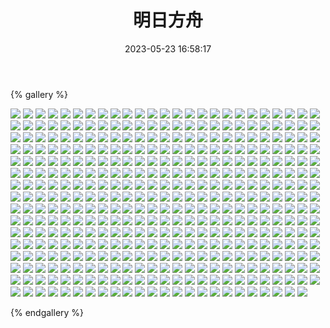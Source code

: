 ﻿---
title: 明日方舟
date: 2023-05-23 16:58:17
comments: false
---

{% gallery %}

![](https://fastly.jsdelivr.net/gh/1405720461/Arknights-img@main/Arknights1/1.webp)
![](https://fastly.jsdelivr.net/gh/1405720461/Arknights-img@main/Arknights1/2.webp)
![](https://fastly.jsdelivr.net/gh/1405720461/Arknights-img@main/Arknights1/3.webp)
![](https://fastly.jsdelivr.net/gh/1405720461/Arknights-img@main/Arknights1/4.webp)
![](https://fastly.jsdelivr.net/gh/1405720461/Arknights-img@main/Arknights1/5.webp)
![](https://fastly.jsdelivr.net/gh/1405720461/Arknights-img@main/Arknights1/6.webp)
![](https://fastly.jsdelivr.net/gh/1405720461/Arknights-img@main/Arknights1/7.webp)
![](https://fastly.jsdelivr.net/gh/1405720461/Arknights-img@main/Arknights1/8.webp)
![](https://fastly.jsdelivr.net/gh/1405720461/Arknights-img@main/Arknights1/9.webp)
![](https://fastly.jsdelivr.net/gh/1405720461/Arknights-img@main/Arknights1/10.webp)
![](https://fastly.jsdelivr.net/gh/1405720461/Arknights-img@main/Arknights1/11.webp)
![](https://fastly.jsdelivr.net/gh/1405720461/Arknights-img@main/Arknights1/12.webp)
![](https://fastly.jsdelivr.net/gh/1405720461/Arknights-img@main/Arknights1/13.webp)
![](https://fastly.jsdelivr.net/gh/1405720461/Arknights-img@main/Arknights1/14.webp)
![](https://fastly.jsdelivr.net/gh/1405720461/Arknights-img@main/Arknights1/15.webp)
![](https://fastly.jsdelivr.net/gh/1405720461/Arknights-img@main/Arknights1/16.webp)
![](https://fastly.jsdelivr.net/gh/1405720461/Arknights-img@main/Arknights1/17.webp)
![](https://fastly.jsdelivr.net/gh/1405720461/Arknights-img@main/Arknights1/18.webp)
![](https://fastly.jsdelivr.net/gh/1405720461/Arknights-img@main/Arknights1/19.webp)
![](https://fastly.jsdelivr.net/gh/1405720461/Arknights-img@main/Arknights1/20.webp)
![](https://fastly.jsdelivr.net/gh/1405720461/Arknights-img@main/Arknights1/21.webp)
![](https://fastly.jsdelivr.net/gh/1405720461/Arknights-img@main/Arknights1/22.webp)
![](https://fastly.jsdelivr.net/gh/1405720461/Arknights-img@main/Arknights1/23.webp)
![](https://fastly.jsdelivr.net/gh/1405720461/Arknights-img@main/Arknights1/24.webp)
![](https://fastly.jsdelivr.net/gh/1405720461/Arknights-img@main/Arknights1/25.webp)
![](https://fastly.jsdelivr.net/gh/1405720461/Arknights-img@main/Arknights1/26.webp)
![](https://fastly.jsdelivr.net/gh/1405720461/Arknights-img@main/Arknights1/27.webp)
![](https://fastly.jsdelivr.net/gh/1405720461/Arknights-img@main/Arknights1/28.webp)
![](https://fastly.jsdelivr.net/gh/1405720461/Arknights-img@main/Arknights1/29.webp)
![](https://fastly.jsdelivr.net/gh/1405720461/Arknights-img@main/Arknights1/30.webp)
![](https://fastly.jsdelivr.net/gh/1405720461/Arknights-img@main/Arknights1/31.webp)
![](https://fastly.jsdelivr.net/gh/1405720461/Arknights-img@main/Arknights1/32.webp)
![](https://fastly.jsdelivr.net/gh/1405720461/Arknights-img@main/Arknights1/33.webp)
![](https://fastly.jsdelivr.net/gh/1405720461/Arknights-img@main/Arknights1/34.webp)
![](https://fastly.jsdelivr.net/gh/1405720461/Arknights-img@main/Arknights1/35.webp)
![](https://fastly.jsdelivr.net/gh/1405720461/Arknights-img@main/Arknights1/36.webp)
![](https://fastly.jsdelivr.net/gh/1405720461/Arknights-img@main/Arknights1/37.webp)
![](https://fastly.jsdelivr.net/gh/1405720461/Arknights-img@main/Arknights1/38.webp)
![](https://fastly.jsdelivr.net/gh/1405720461/Arknights-img@main/Arknights1/39.webp)
![](https://fastly.jsdelivr.net/gh/1405720461/Arknights-img@main/Arknights1/40.webp)
![](https://fastly.jsdelivr.net/gh/1405720461/Arknights-img@main/Arknights1/41.webp)
![](https://fastly.jsdelivr.net/gh/1405720461/Arknights-img@main/Arknights1/42.webp)
![](https://fastly.jsdelivr.net/gh/1405720461/Arknights-img@main/Arknights1/43.webp)
![](https://fastly.jsdelivr.net/gh/1405720461/Arknights-img@main/Arknights1/44.webp)
![](https://fastly.jsdelivr.net/gh/1405720461/Arknights-img@main/Arknights1/45.webp)
![](https://fastly.jsdelivr.net/gh/1405720461/Arknights-img@main/Arknights1/46.webp)
![](https://fastly.jsdelivr.net/gh/1405720461/Arknights-img@main/Arknights1/47.webp)
![](https://fastly.jsdelivr.net/gh/1405720461/Arknights-img@main/Arknights1/48.webp)
![](https://fastly.jsdelivr.net/gh/1405720461/Arknights-img@main/Arknights1/49.webp)
![](https://fastly.jsdelivr.net/gh/1405720461/Arknights-img@main/Arknights1/50.webp)
![](https://fastly.jsdelivr.net/gh/1405720461/Arknights-img@main/Arknights1/51.webp)
![](https://fastly.jsdelivr.net/gh/1405720461/Arknights-img@main/Arknights1/52.webp)
![](https://fastly.jsdelivr.net/gh/1405720461/Arknights-img@main/Arknights1/53.webp)
![](https://fastly.jsdelivr.net/gh/1405720461/Arknights-img@main/Arknights1/54.webp)
![](https://fastly.jsdelivr.net/gh/1405720461/Arknights-img@main/Arknights1/55.webp)
![](https://fastly.jsdelivr.net/gh/1405720461/Arknights-img@main/Arknights1/56.webp)
![](https://fastly.jsdelivr.net/gh/1405720461/Arknights-img@main/Arknights1/57.webp)
![](https://fastly.jsdelivr.net/gh/1405720461/Arknights-img@main/Arknights1/58.webp)
![](https://fastly.jsdelivr.net/gh/1405720461/Arknights-img@main/Arknights1/59.webp)
![](https://fastly.jsdelivr.net/gh/1405720461/Arknights-img@main/Arknights1/60.webp)
![](https://fastly.jsdelivr.net/gh/1405720461/Arknights-img@main/Arknights1/61.webp)
![](https://fastly.jsdelivr.net/gh/1405720461/Arknights-img@main/Arknights1/62.webp)
![](https://fastly.jsdelivr.net/gh/1405720461/Arknights-img@main/Arknights1/63.webp)
![](https://fastly.jsdelivr.net/gh/1405720461/Arknights-img@main/Arknights1/64.webp)
![](https://fastly.jsdelivr.net/gh/1405720461/Arknights-img@main/Arknights1/65.webp)
![](https://fastly.jsdelivr.net/gh/1405720461/Arknights-img@main/Arknights1/66.webp)
![](https://fastly.jsdelivr.net/gh/1405720461/Arknights-img@main/Arknights1/67.webp)
![](https://fastly.jsdelivr.net/gh/1405720461/Arknights-img@main/Arknights1/68.webp)
![](https://fastly.jsdelivr.net/gh/1405720461/Arknights-img@main/Arknights1/69.webp)
![](https://fastly.jsdelivr.net/gh/1405720461/Arknights-img@main/Arknights1/70.webp)
![](https://fastly.jsdelivr.net/gh/1405720461/Arknights-img@main/Arknights1/71.webp)
![](https://fastly.jsdelivr.net/gh/1405720461/Arknights-img@main/Arknights1/72.webp)
![](https://fastly.jsdelivr.net/gh/1405720461/Arknights-img@main/Arknights1/73.webp)
![](https://fastly.jsdelivr.net/gh/1405720461/Arknights-img@main/Arknights1/74.webp)
![](https://fastly.jsdelivr.net/gh/1405720461/Arknights-img@main/Arknights1/75.webp)
![](https://fastly.jsdelivr.net/gh/1405720461/Arknights-img@main/Arknights1/76.webp)
![](https://fastly.jsdelivr.net/gh/1405720461/Arknights-img@main/Arknights1/77.webp)
![](https://fastly.jsdelivr.net/gh/1405720461/Arknights-img@main/Arknights1/78.webp)
![](https://fastly.jsdelivr.net/gh/1405720461/Arknights-img@main/Arknights1/79.webp)
![](https://fastly.jsdelivr.net/gh/1405720461/Arknights-img@main/Arknights1/80.webp)
![](https://fastly.jsdelivr.net/gh/1405720461/Arknights-img@main/Arknights1/81.webp)
![](https://fastly.jsdelivr.net/gh/1405720461/Arknights-img@main/Arknights1/82.webp)
![](https://fastly.jsdelivr.net/gh/1405720461/Arknights-img@main/Arknights1/83.webp)
![](https://fastly.jsdelivr.net/gh/1405720461/Arknights-img@main/Arknights1/84.webp)
![](https://fastly.jsdelivr.net/gh/1405720461/Arknights-img@main/Arknights1/85.webp)
![](https://fastly.jsdelivr.net/gh/1405720461/Arknights-img@main/Arknights1/86.webp)
![](https://fastly.jsdelivr.net/gh/1405720461/Arknights-img@main/Arknights1/87.webp)
![](https://fastly.jsdelivr.net/gh/1405720461/Arknights-img@main/Arknights1/88.webp)
![](https://fastly.jsdelivr.net/gh/1405720461/Arknights-img@main/Arknights1/89.webp)
![](https://fastly.jsdelivr.net/gh/1405720461/Arknights-img@main/Arknights1/90.webp)
![](https://fastly.jsdelivr.net/gh/1405720461/Arknights-img@main/Arknights1/91.webp)
![](https://fastly.jsdelivr.net/gh/1405720461/Arknights-img@main/Arknights1/92.webp)
![](https://fastly.jsdelivr.net/gh/1405720461/Arknights-img@main/Arknights1/93.webp)
![](https://fastly.jsdelivr.net/gh/1405720461/Arknights-img@main/Arknights1/94.webp)
![](https://fastly.jsdelivr.net/gh/1405720461/Arknights-img@main/Arknights1/95.webp)
![](https://fastly.jsdelivr.net/gh/1405720461/Arknights-img@main/Arknights1/96.webp)
![](https://fastly.jsdelivr.net/gh/1405720461/Arknights-img@main/Arknights1/97.webp)
![](https://fastly.jsdelivr.net/gh/1405720461/Arknights-img@main/Arknights1/98.webp)
![](https://fastly.jsdelivr.net/gh/1405720461/Arknights-img@main/Arknights1/99.webp)
![](https://fastly.jsdelivr.net/gh/1405720461/Arknights-img@main/Arknights1/100.webp)
![](https://fastly.jsdelivr.net/gh/1405720461/Arknights-img@main/Arknights1/101.webp)
![](https://fastly.jsdelivr.net/gh/1405720461/Arknights-img@main/Arknights1/102.webp)
![](https://fastly.jsdelivr.net/gh/1405720461/Arknights-img@main/Arknights1/103.webp)
![](https://fastly.jsdelivr.net/gh/1405720461/Arknights-img@main/Arknights1/104.webp)
![](https://fastly.jsdelivr.net/gh/1405720461/Arknights-img@main/Arknights1/105.webp)
![](https://fastly.jsdelivr.net/gh/1405720461/Arknights-img@main/Arknights1/106.webp)
![](https://fastly.jsdelivr.net/gh/1405720461/Arknights-img@main/Arknights1/107.webp)
![](https://fastly.jsdelivr.net/gh/1405720461/Arknights-img@main/Arknights1/108.webp)
![](https://fastly.jsdelivr.net/gh/1405720461/Arknights-img@main/Arknights1/109.webp)
![](https://fastly.jsdelivr.net/gh/1405720461/Arknights-img@main/Arknights1/110.webp)
![](https://fastly.jsdelivr.net/gh/1405720461/Arknights-img@main/Arknights1/111.webp)
![](https://fastly.jsdelivr.net/gh/1405720461/Arknights-img@main/Arknights1/112.webp)
![](https://fastly.jsdelivr.net/gh/1405720461/Arknights-img@main/Arknights1/113.webp)
![](https://fastly.jsdelivr.net/gh/1405720461/Arknights-img@main/Arknights1/114.webp)
![](https://fastly.jsdelivr.net/gh/1405720461/Arknights-img@main/Arknights1/115.webp)
![](https://fastly.jsdelivr.net/gh/1405720461/Arknights-img@main/Arknights1/116.webp)
![](https://fastly.jsdelivr.net/gh/1405720461/Arknights-img@main/Arknights1/117.webp)
![](https://fastly.jsdelivr.net/gh/1405720461/Arknights-img@main/Arknights1/118.webp)
![](https://fastly.jsdelivr.net/gh/1405720461/Arknights-img@main/Arknights1/119.webp)
![](https://fastly.jsdelivr.net/gh/1405720461/Arknights-img@main/Arknights1/120.webp)
![](https://fastly.jsdelivr.net/gh/1405720461/Arknights-img@main/Arknights1/121.webp)
![](https://fastly.jsdelivr.net/gh/1405720461/Arknights-img@main/Arknights1/122.webp)
![](https://fastly.jsdelivr.net/gh/1405720461/Arknights-img@main/Arknights1/123.webp)
![](https://fastly.jsdelivr.net/gh/1405720461/Arknights-img@main/Arknights1/124.webp)
![](https://fastly.jsdelivr.net/gh/1405720461/Arknights-img@main/Arknights1/125.webp)
![](https://fastly.jsdelivr.net/gh/1405720461/Arknights-img@main/Arknights1/126.webp)
![](https://fastly.jsdelivr.net/gh/1405720461/Arknights-img@main/Arknights1/127.webp)
![](https://fastly.jsdelivr.net/gh/1405720461/Arknights-img@main/Arknights1/128.webp)
![](https://fastly.jsdelivr.net/gh/1405720461/Arknights-img@main/Arknights1/129.webp)
![](https://fastly.jsdelivr.net/gh/1405720461/Arknights-img@main/Arknights1/130.webp)
![](https://fastly.jsdelivr.net/gh/1405720461/Arknights-img@main/Arknights1/131.webp)
![](https://fastly.jsdelivr.net/gh/1405720461/Arknights-img@main/Arknights1/132.webp)
![](https://fastly.jsdelivr.net/gh/1405720461/Arknights-img@main/Arknights1/133.webp)
![](https://fastly.jsdelivr.net/gh/1405720461/Arknights-img@main/Arknights1/134.webp)
![](https://fastly.jsdelivr.net/gh/1405720461/Arknights-img@main/Arknights1/135.webp)
![](https://fastly.jsdelivr.net/gh/1405720461/Arknights-img@main/Arknights1/136.webp)
![](https://fastly.jsdelivr.net/gh/1405720461/Arknights-img@main/Arknights1/137.webp)
![](https://fastly.jsdelivr.net/gh/1405720461/Arknights-img@main/Arknights1/138.webp)
![](https://fastly.jsdelivr.net/gh/1405720461/Arknights-img@main/Arknights1/139.webp)
![](https://fastly.jsdelivr.net/gh/1405720461/Arknights-img@main/Arknights1/140.webp)
![](https://fastly.jsdelivr.net/gh/1405720461/Arknights-img@main/Arknights1/141.webp)
![](https://fastly.jsdelivr.net/gh/1405720461/Arknights-img@main/Arknights1/142.webp)
![](https://fastly.jsdelivr.net/gh/1405720461/Arknights-img@main/Arknights1/143.webp)
![](https://fastly.jsdelivr.net/gh/1405720461/Arknights-img@main/Arknights1/144.webp)
![](https://fastly.jsdelivr.net/gh/1405720461/Arknights-img@main/Arknights1/145.webp)
![](https://fastly.jsdelivr.net/gh/1405720461/Arknights-img@main/Arknights1/146.webp)
![](https://fastly.jsdelivr.net/gh/1405720461/Arknights-img@main/Arknights1/147.webp)
![](https://fastly.jsdelivr.net/gh/1405720461/Arknights-img@main/Arknights1/148.webp)
![](https://fastly.jsdelivr.net/gh/1405720461/Arknights-img@main/Arknights1/149.webp)
![](https://fastly.jsdelivr.net/gh/1405720461/Arknights-img@main/Arknights1/150.webp)
![](https://fastly.jsdelivr.net/gh/1405720461/Arknights-img@main/Arknights1/151.webp)
![](https://fastly.jsdelivr.net/gh/1405720461/Arknights-img@main/Arknights1/152.webp)
![](https://fastly.jsdelivr.net/gh/1405720461/Arknights-img@main/Arknights1/153.webp)
![](https://fastly.jsdelivr.net/gh/1405720461/Arknights-img@main/Arknights1/154.webp)
![](https://fastly.jsdelivr.net/gh/1405720461/Arknights-img@main/Arknights1/155.webp)
![](https://fastly.jsdelivr.net/gh/1405720461/Arknights-img@main/Arknights1/156.webp)
![](https://fastly.jsdelivr.net/gh/1405720461/Arknights-img@main/Arknights1/157.webp)
![](https://fastly.jsdelivr.net/gh/1405720461/Arknights-img@main/Arknights1/158.webp)
![](https://fastly.jsdelivr.net/gh/1405720461/Arknights-img@main/Arknights1/159.webp)
![](https://fastly.jsdelivr.net/gh/1405720461/Arknights-img@main/Arknights1/160.webp)
![](https://fastly.jsdelivr.net/gh/1405720461/Arknights-img@main/Arknights1/161.webp)
![](https://fastly.jsdelivr.net/gh/1405720461/Arknights-img@main/Arknights1/162.webp)
![](https://fastly.jsdelivr.net/gh/1405720461/Arknights-img@main/Arknights1/163.webp)
![](https://fastly.jsdelivr.net/gh/1405720461/Arknights-img@main/Arknights1/164.webp)
![](https://fastly.jsdelivr.net/gh/1405720461/Arknights-img@main/Arknights1/165.webp)
![](https://fastly.jsdelivr.net/gh/1405720461/Arknights-img@main/Arknights1/166.webp)
![](https://fastly.jsdelivr.net/gh/1405720461/Arknights-img@main/Arknights1/167.webp)
![](https://fastly.jsdelivr.net/gh/1405720461/Arknights-img@main/Arknights1/168.webp)
![](https://fastly.jsdelivr.net/gh/1405720461/Arknights-img@main/Arknights1/169.webp)
![](https://fastly.jsdelivr.net/gh/1405720461/Arknights-img@main/Arknights1/170.webp)
![](https://fastly.jsdelivr.net/gh/1405720461/Arknights-img@main/Arknights1/171.webp)
![](https://fastly.jsdelivr.net/gh/1405720461/Arknights-img@main/Arknights1/172.webp)
![](https://fastly.jsdelivr.net/gh/1405720461/Arknights-img@main/Arknights1/173.webp)
![](https://fastly.jsdelivr.net/gh/1405720461/Arknights-img@main/Arknights1/174.webp)
![](https://fastly.jsdelivr.net/gh/1405720461/Arknights-img@main/Arknights1/175.webp)
![](https://fastly.jsdelivr.net/gh/1405720461/Arknights-img@main/Arknights1/176.webp)
![](https://fastly.jsdelivr.net/gh/1405720461/Arknights-img@main/Arknights1/177.webp)
![](https://fastly.jsdelivr.net/gh/1405720461/Arknights-img@main/Arknights1/178.webp)
![](https://fastly.jsdelivr.net/gh/1405720461/Arknights-img@main/Arknights1/179.webp)
![](https://fastly.jsdelivr.net/gh/1405720461/Arknights-img@main/Arknights1/180.webp)
![](https://fastly.jsdelivr.net/gh/1405720461/Arknights-img@main/Arknights1/181.webp)
![](https://fastly.jsdelivr.net/gh/1405720461/Arknights-img@main/Arknights1/182.webp)
![](https://fastly.jsdelivr.net/gh/1405720461/Arknights-img@main/Arknights1/183.webp)
![](https://fastly.jsdelivr.net/gh/1405720461/Arknights-img@main/Arknights1/184.webp)
![](https://fastly.jsdelivr.net/gh/1405720461/Arknights-img@main/Arknights1/185.webp)
![](https://fastly.jsdelivr.net/gh/1405720461/Arknights-img@main/Arknights1/186.webp)
![](https://fastly.jsdelivr.net/gh/1405720461/Arknights-img@main/Arknights1/187.webp)
![](https://fastly.jsdelivr.net/gh/1405720461/Arknights-img@main/Arknights1/188.webp)
![](https://fastly.jsdelivr.net/gh/1405720461/Arknights-img@main/Arknights1/189.webp)
![](https://fastly.jsdelivr.net/gh/1405720461/Arknights-img@main/Arknights1/190.webp)
![](https://fastly.jsdelivr.net/gh/1405720461/Arknights-img@main/Arknights1/191.webp)
![](https://fastly.jsdelivr.net/gh/1405720461/Arknights-img@main/Arknights1/192.webp)
![](https://fastly.jsdelivr.net/gh/1405720461/Arknights-img@main/Arknights1/193.webp)
![](https://fastly.jsdelivr.net/gh/1405720461/Arknights-img@main/Arknights1/194.webp)
![](https://fastly.jsdelivr.net/gh/1405720461/Arknights-img@main/Arknights1/195.webp)
![](https://fastly.jsdelivr.net/gh/1405720461/Arknights-img@main/Arknights1/196.webp)
![](https://fastly.jsdelivr.net/gh/1405720461/Arknights-img@main/Arknights1/197.webp)
![](https://fastly.jsdelivr.net/gh/1405720461/Arknights-img@main/Arknights1/198.webp)
![](https://fastly.jsdelivr.net/gh/1405720461/Arknights-img@main/Arknights1/199.webp)
![](https://fastly.jsdelivr.net/gh/1405720461/Arknights-img@main/Arknights1/200.webp)
![](https://fastly.jsdelivr.net/gh/1405720461/Arknights-img@main/Arknights1/201.webp)
![](https://fastly.jsdelivr.net/gh/1405720461/Arknights-img@main/Arknights1/202.webp)
![](https://fastly.jsdelivr.net/gh/1405720461/Arknights-img@main/Arknights1/203.webp)
![](https://fastly.jsdelivr.net/gh/1405720461/Arknights-img@main/Arknights1/204.webp)
![](https://fastly.jsdelivr.net/gh/1405720461/Arknights-img@main/Arknights1/205.webp)
![](https://fastly.jsdelivr.net/gh/1405720461/Arknights-img@main/Arknights1/206.webp)
![](https://fastly.jsdelivr.net/gh/1405720461/Arknights-img@main/Arknights1/207.webp)
![](https://fastly.jsdelivr.net/gh/1405720461/Arknights-img@main/Arknights1/208.webp)
![](https://fastly.jsdelivr.net/gh/1405720461/Arknights-img@main/Arknights1/209.webp)
![](https://fastly.jsdelivr.net/gh/1405720461/Arknights-img@main/Arknights1/210.webp)
![](https://fastly.jsdelivr.net/gh/1405720461/Arknights-img@main/Arknights1/211.webp)
![](https://fastly.jsdelivr.net/gh/1405720461/Arknights-img@main/Arknights1/212.webp)
![](https://fastly.jsdelivr.net/gh/1405720461/Arknights-img@main/Arknights1/213.webp)
![](https://fastly.jsdelivr.net/gh/1405720461/Arknights-img@main/Arknights1/214.webp)
![](https://fastly.jsdelivr.net/gh/1405720461/Arknights-img@main/Arknights1/215.webp)
![](https://fastly.jsdelivr.net/gh/1405720461/Arknights-img@main/Arknights1/216.webp)
![](https://fastly.jsdelivr.net/gh/1405720461/Arknights-img@main/Arknights1/217.webp)
![](https://fastly.jsdelivr.net/gh/1405720461/Arknights-img@main/Arknights1/218.webp)
![](https://fastly.jsdelivr.net/gh/1405720461/Arknights-img@main/Arknights1/219.webp)
![](https://fastly.jsdelivr.net/gh/1405720461/Arknights-img@main/Arknights1/220.webp)
![](https://fastly.jsdelivr.net/gh/1405720461/Arknights-img@main/Arknights1/221.webp)
![](https://fastly.jsdelivr.net/gh/1405720461/Arknights-img@main/Arknights1/222.webp)
![](https://fastly.jsdelivr.net/gh/1405720461/Arknights-img@main/Arknights1/223.webp)
![](https://fastly.jsdelivr.net/gh/1405720461/Arknights-img@main/Arknights1/224.webp)
![](https://fastly.jsdelivr.net/gh/1405720461/Arknights-img@main/Arknights1/225.webp)
![](https://fastly.jsdelivr.net/gh/1405720461/Arknights-img@main/Arknights1/226.webp)
![](https://fastly.jsdelivr.net/gh/1405720461/Arknights-img@main/Arknights1/227.webp)
![](https://fastly.jsdelivr.net/gh/1405720461/Arknights-img@main/Arknights1/228.webp)
![](https://fastly.jsdelivr.net/gh/1405720461/Arknights-img@main/Arknights1/229.webp)
![](https://fastly.jsdelivr.net/gh/1405720461/Arknights-img@main/Arknights1/230.webp)
![](https://fastly.jsdelivr.net/gh/1405720461/Arknights-img@main/Arknights1/231.webp)
![](https://fastly.jsdelivr.net/gh/1405720461/Arknights-img@main/Arknights1/232.webp)
![](https://fastly.jsdelivr.net/gh/1405720461/Arknights-img@main/Arknights1/233.webp)
![](https://fastly.jsdelivr.net/gh/1405720461/Arknights-img@main/Arknights1/234.webp)
![](https://fastly.jsdelivr.net/gh/1405720461/Arknights-img@main/Arknights1/235.webp)
![](https://fastly.jsdelivr.net/gh/1405720461/Arknights-img@main/Arknights1/236.webp)
![](https://fastly.jsdelivr.net/gh/1405720461/Arknights-img@main/Arknights1/237.webp)
![](https://fastly.jsdelivr.net/gh/1405720461/Arknights-img@main/Arknights1/238.webp)
![](https://fastly.jsdelivr.net/gh/1405720461/Arknights-img@main/Arknights1/239.webp)
![](https://fastly.jsdelivr.net/gh/1405720461/Arknights-img@main/Arknights1/240.webp)
![](https://fastly.jsdelivr.net/gh/1405720461/Arknights-img@main/Arknights1/241.webp)
![](https://fastly.jsdelivr.net/gh/1405720461/Arknights-img@main/Arknights1/242.webp)
![](https://fastly.jsdelivr.net/gh/1405720461/Arknights-img@main/Arknights1/243.webp)
![](https://fastly.jsdelivr.net/gh/1405720461/Arknights-img@main/Arknights1/244.webp)
![](https://fastly.jsdelivr.net/gh/1405720461/Arknights-img@main/Arknights1/245.webp)
![](https://fastly.jsdelivr.net/gh/1405720461/Arknights-img@main/Arknights1/246.webp)
![](https://fastly.jsdelivr.net/gh/1405720461/Arknights-img@main/Arknights1/247.webp)
![](https://fastly.jsdelivr.net/gh/1405720461/Arknights-img@main/Arknights1/248.webp)
![](https://fastly.jsdelivr.net/gh/1405720461/Arknights-img@main/Arknights1/249.webp)
![](https://fastly.jsdelivr.net/gh/1405720461/Arknights-img@main/Arknights1/250.webp)
![](https://fastly.jsdelivr.net/gh/1405720461/Arknights-img@main/Arknights1/251.webp)
![](https://fastly.jsdelivr.net/gh/1405720461/Arknights-img@main/Arknights1/252.webp)
![](https://fastly.jsdelivr.net/gh/1405720461/Arknights-img@main/Arknights1/253.webp)
![](https://fastly.jsdelivr.net/gh/1405720461/Arknights-img@main/Arknights1/254.webp)
![](https://fastly.jsdelivr.net/gh/1405720461/Arknights-img@main/Arknights1/255.webp)
![](https://fastly.jsdelivr.net/gh/1405720461/Arknights-img@main/Arknights1/256.webp)
![](https://fastly.jsdelivr.net/gh/1405720461/Arknights-img@main/Arknights1/257.webp)
![](https://fastly.jsdelivr.net/gh/1405720461/Arknights-img@main/Arknights1/258.webp)
![](https://fastly.jsdelivr.net/gh/1405720461/Arknights-img@main/Arknights1/259.webp)
![](https://fastly.jsdelivr.net/gh/1405720461/Arknights-img@main/Arknights1/260.webp)
![](https://fastly.jsdelivr.net/gh/1405720461/Arknights-img@main/Arknights1/261.webp)
![](https://fastly.jsdelivr.net/gh/1405720461/Arknights-img@main/Arknights1/262.webp)
![](https://fastly.jsdelivr.net/gh/1405720461/Arknights-img@main/Arknights1/263.webp)
![](https://fastly.jsdelivr.net/gh/1405720461/Arknights-img@main/Arknights1/264.webp)
![](https://fastly.jsdelivr.net/gh/1405720461/Arknights-img@main/Arknights1/265.webp)
![](https://fastly.jsdelivr.net/gh/1405720461/Arknights-img@main/Arknights1/266.webp)
![](https://fastly.jsdelivr.net/gh/1405720461/Arknights-img@main/Arknights1/267.webp)
![](https://fastly.jsdelivr.net/gh/1405720461/Arknights-img@main/Arknights1/268.webp)
![](https://fastly.jsdelivr.net/gh/1405720461/Arknights-img@main/Arknights1/269.webp)
![](https://fastly.jsdelivr.net/gh/1405720461/Arknights-img@main/Arknights1/270.webp)
![](https://fastly.jsdelivr.net/gh/1405720461/Arknights-img@main/Arknights1/271.webp)
![](https://fastly.jsdelivr.net/gh/1405720461/Arknights-img@main/Arknights1/272.webp)
![](https://fastly.jsdelivr.net/gh/1405720461/Arknights-img@main/Arknights1/273.webp)
![](https://fastly.jsdelivr.net/gh/1405720461/Arknights-img@main/Arknights1/274.webp)
![](https://fastly.jsdelivr.net/gh/1405720461/Arknights-img@main/Arknights1/275.webp)
![](https://fastly.jsdelivr.net/gh/1405720461/Arknights-img@main/Arknights1/276.webp)
![](https://fastly.jsdelivr.net/gh/1405720461/Arknights-img@main/Arknights1/277.webp)
![](https://fastly.jsdelivr.net/gh/1405720461/Arknights-img@main/Arknights1/278.webp)
![](https://fastly.jsdelivr.net/gh/1405720461/Arknights-img@main/Arknights1/279.webp)
![](https://fastly.jsdelivr.net/gh/1405720461/Arknights-img@main/Arknights1/280.webp)
![](https://fastly.jsdelivr.net/gh/1405720461/Arknights-img@main/Arknights1/281.webp)
![](https://fastly.jsdelivr.net/gh/1405720461/Arknights-img@main/Arknights1/282.webp)
![](https://fastly.jsdelivr.net/gh/1405720461/Arknights-img@main/Arknights1/283.webp)
![](https://fastly.jsdelivr.net/gh/1405720461/Arknights-img@main/Arknights1/284.webp)
![](https://fastly.jsdelivr.net/gh/1405720461/Arknights-img@main/Arknights1/285.webp)
![](https://fastly.jsdelivr.net/gh/1405720461/Arknights-img@main/Arknights1/286.webp)
![](https://fastly.jsdelivr.net/gh/1405720461/Arknights-img@main/Arknights1/287.webp)
![](https://fastly.jsdelivr.net/gh/1405720461/Arknights-img@main/Arknights1/288.webp)
![](https://fastly.jsdelivr.net/gh/1405720461/Arknights-img@main/Arknights1/289.webp)
![](https://fastly.jsdelivr.net/gh/1405720461/Arknights-img@main/Arknights1/290.webp)
![](https://fastly.jsdelivr.net/gh/1405720461/Arknights-img@main/Arknights1/291.webp)
![](https://fastly.jsdelivr.net/gh/1405720461/Arknights-img@main/Arknights1/292.webp)
![](https://fastly.jsdelivr.net/gh/1405720461/Arknights-img@main/Arknights1/293.webp)
![](https://fastly.jsdelivr.net/gh/1405720461/Arknights-img@main/Arknights1/294.webp)
![](https://fastly.jsdelivr.net/gh/1405720461/Arknights-img@main/Arknights1/295.webp)
![](https://fastly.jsdelivr.net/gh/1405720461/Arknights-img@main/Arknights1/296.webp)
![](https://fastly.jsdelivr.net/gh/1405720461/Arknights-img@main/Arknights1/297.webp)
![](https://fastly.jsdelivr.net/gh/1405720461/Arknights-img@main/Arknights1/298.webp)
![](https://fastly.jsdelivr.net/gh/1405720461/Arknights-img@main/Arknights1/299.webp)
![](https://fastly.jsdelivr.net/gh/1405720461/Arknights-img@main/Arknights1/300.webp)
![](https://fastly.jsdelivr.net/gh/1405720461/Arknights-img@main/Arknights1/301.webp)
![](https://fastly.jsdelivr.net/gh/1405720461/Arknights-img@main/Arknights1/302.webp)
![](https://fastly.jsdelivr.net/gh/1405720461/Arknights-img@main/Arknights1/303.webp)
![](https://fastly.jsdelivr.net/gh/1405720461/Arknights-img@main/Arknights1/304.webp)
![](https://fastly.jsdelivr.net/gh/1405720461/Arknights-img@main/Arknights1/305.webp)
![](https://fastly.jsdelivr.net/gh/1405720461/Arknights-img@main/Arknights1/306.webp)
![](https://fastly.jsdelivr.net/gh/1405720461/Arknights-img@main/Arknights1/307.webp)
![](https://fastly.jsdelivr.net/gh/1405720461/Arknights-img@main/Arknights1/308.webp)
![](https://fastly.jsdelivr.net/gh/1405720461/Arknights-img@main/Arknights1/309.webp)
![](https://fastly.jsdelivr.net/gh/1405720461/Arknights-img@main/Arknights1/310.webp)
![](https://fastly.jsdelivr.net/gh/1405720461/Arknights-img@main/Arknights1/311.webp)
![](https://fastly.jsdelivr.net/gh/1405720461/Arknights-img@main/Arknights1/312.webp)
![](https://fastly.jsdelivr.net/gh/1405720461/Arknights-img@main/Arknights1/313.webp)
![](https://fastly.jsdelivr.net/gh/1405720461/Arknights-img@main/Arknights1/314.webp)
![](https://fastly.jsdelivr.net/gh/1405720461/Arknights-img@main/Arknights1/315.webp)
![](https://fastly.jsdelivr.net/gh/1405720461/Arknights-img@main/Arknights1/316.webp)
![](https://fastly.jsdelivr.net/gh/1405720461/Arknights-img@main/Arknights1/317.webp)
![](https://fastly.jsdelivr.net/gh/1405720461/Arknights-img@main/Arknights1/318.webp)
![](https://fastly.jsdelivr.net/gh/1405720461/Arknights-img@main/Arknights1/319.webp)
![](https://fastly.jsdelivr.net/gh/1405720461/Arknights-img@main/Arknights1/320.webp)
![](https://fastly.jsdelivr.net/gh/1405720461/Arknights-img@main/Arknights1/321.webp)
![](https://fastly.jsdelivr.net/gh/1405720461/Arknights-img@main/Arknights1/322.webp)
![](https://fastly.jsdelivr.net/gh/1405720461/Arknights-img@main/Arknights1/323.webp)
![](https://fastly.jsdelivr.net/gh/1405720461/Arknights-img@main/Arknights1/324.webp)
![](https://fastly.jsdelivr.net/gh/1405720461/Arknights-img@main/Arknights1/325.webp)
![](https://fastly.jsdelivr.net/gh/1405720461/Arknights-img@main/Arknights1/326.webp)
![](https://fastly.jsdelivr.net/gh/1405720461/Arknights-img@main/Arknights1/327.webp)
![](https://fastly.jsdelivr.net/gh/1405720461/Arknights-img@main/Arknights1/328.webp)
![](https://fastly.jsdelivr.net/gh/1405720461/Arknights-img@main/Arknights1/329.webp)
![](https://fastly.jsdelivr.net/gh/1405720461/Arknights-img@main/Arknights1/330.webp)
![](https://fastly.jsdelivr.net/gh/1405720461/Arknights-img@main/Arknights1/331.webp)
![](https://fastly.jsdelivr.net/gh/1405720461/Arknights-img@main/Arknights1/332.webp)
![](https://fastly.jsdelivr.net/gh/1405720461/Arknights-img@main/Arknights1/333.webp)
![](https://fastly.jsdelivr.net/gh/1405720461/Arknights-img@main/Arknights1/334.webp)
![](https://fastly.jsdelivr.net/gh/1405720461/Arknights-img@main/Arknights1/335.webp)
![](https://fastly.jsdelivr.net/gh/1405720461/Arknights-img@main/Arknights1/336.webp)
![](https://fastly.jsdelivr.net/gh/1405720461/Arknights-img@main/Arknights1/337.webp)
![](https://fastly.jsdelivr.net/gh/1405720461/Arknights-img@main/Arknights1/338.webp)
![](https://fastly.jsdelivr.net/gh/1405720461/Arknights-img@main/Arknights1/339.webp)
![](https://fastly.jsdelivr.net/gh/1405720461/Arknights-img@main/Arknights1/340.webp)
![](https://fastly.jsdelivr.net/gh/1405720461/Arknights-img@main/Arknights1/341.webp)
![](https://fastly.jsdelivr.net/gh/1405720461/Arknights-img@main/Arknights1/342.webp)
![](https://fastly.jsdelivr.net/gh/1405720461/Arknights-img@main/Arknights1/343.webp)
![](https://fastly.jsdelivr.net/gh/1405720461/Arknights-img@main/Arknights1/344.webp)
![](https://fastly.jsdelivr.net/gh/1405720461/Arknights-img@main/Arknights1/345.webp)
![](https://fastly.jsdelivr.net/gh/1405720461/Arknights-img@main/Arknights1/346.webp)
![](https://fastly.jsdelivr.net/gh/1405720461/Arknights-img@main/Arknights1/347.webp)
![](https://fastly.jsdelivr.net/gh/1405720461/Arknights-img@main/Arknights1/348.webp)
![](https://fastly.jsdelivr.net/gh/1405720461/Arknights-img@main/Arknights1/349.webp)
![](https://fastly.jsdelivr.net/gh/1405720461/Arknights-img@main/Arknights1/350.webp)
![](https://fastly.jsdelivr.net/gh/1405720461/Arknights-img@main/Arknights1/351.webp)
![](https://fastly.jsdelivr.net/gh/1405720461/Arknights-img@main/Arknights1/352.webp)
![](https://fastly.jsdelivr.net/gh/1405720461/Arknights-img@main/Arknights1/353.webp)
![](https://fastly.jsdelivr.net/gh/1405720461/Arknights-img@main/Arknights1/354.webp)
![](https://fastly.jsdelivr.net/gh/1405720461/Arknights-img@main/Arknights1/355.webp)
![](https://fastly.jsdelivr.net/gh/1405720461/Arknights-img@main/Arknights1/356.webp)
![](https://fastly.jsdelivr.net/gh/1405720461/Arknights-img@main/Arknights1/357.webp)
![](https://fastly.jsdelivr.net/gh/1405720461/Arknights-img@main/Arknights1/358.webp)
![](https://fastly.jsdelivr.net/gh/1405720461/Arknights-img@main/Arknights1/359.webp)
![](https://fastly.jsdelivr.net/gh/1405720461/Arknights-img@main/Arknights1/360.webp)
![](https://fastly.jsdelivr.net/gh/1405720461/Arknights-img@main/Arknights1/361.webp)
![](https://fastly.jsdelivr.net/gh/1405720461/Arknights-img@main/Arknights1/362.webp)
![](https://fastly.jsdelivr.net/gh/1405720461/Arknights-img@main/Arknights1/363.webp)
![](https://fastly.jsdelivr.net/gh/1405720461/Arknights-img@main/Arknights1/364.webp)
![](https://fastly.jsdelivr.net/gh/1405720461/Arknights-img@main/Arknights1/365.webp)
![](https://fastly.jsdelivr.net/gh/1405720461/Arknights-img@main/Arknights1/366.webp)
![](https://fastly.jsdelivr.net/gh/1405720461/Arknights-img@main/Arknights1/367.webp)
![](https://fastly.jsdelivr.net/gh/1405720461/Arknights-img@main/Arknights1/368.webp)
![](https://fastly.jsdelivr.net/gh/1405720461/Arknights-img@main/Arknights1/369.webp)
![](https://fastly.jsdelivr.net/gh/1405720461/Arknights-img@main/Arknights1/370.webp)
![](https://fastly.jsdelivr.net/gh/1405720461/Arknights-img@main/Arknights1/371.webp)
![](https://fastly.jsdelivr.net/gh/1405720461/Arknights-img@main/Arknights1/372.webp)
![](https://fastly.jsdelivr.net/gh/1405720461/Arknights-img@main/Arknights1/373.webp)
![](https://fastly.jsdelivr.net/gh/1405720461/Arknights-img@main/Arknights1/374.webp)
![](https://fastly.jsdelivr.net/gh/1405720461/Arknights-img@main/Arknights1/375.webp)
![](https://fastly.jsdelivr.net/gh/1405720461/Arknights-img@main/Arknights1/376.webp)
![](https://fastly.jsdelivr.net/gh/1405720461/Arknights-img@main/Arknights1/377.webp)
![](https://fastly.jsdelivr.net/gh/1405720461/Arknights-img@main/Arknights1/378.webp)
![](https://fastly.jsdelivr.net/gh/1405720461/Arknights-img@main/Arknights1/379.webp)
![](https://fastly.jsdelivr.net/gh/1405720461/Arknights-img@main/Arknights1/380.webp)
![](https://fastly.jsdelivr.net/gh/1405720461/Arknights-img@main/Arknights1/381.webp)
![](https://fastly.jsdelivr.net/gh/1405720461/Arknights-img@main/Arknights1/382.webp)
![](https://fastly.jsdelivr.net/gh/1405720461/Arknights-img@main/Arknights1/383.webp)
![](https://fastly.jsdelivr.net/gh/1405720461/Arknights-img@main/Arknights1/384.webp)
![](https://fastly.jsdelivr.net/gh/1405720461/Arknights-img@main/Arknights1/385.webp)
![](https://fastly.jsdelivr.net/gh/1405720461/Arknights-img@main/Arknights1/386.webp)
![](https://fastly.jsdelivr.net/gh/1405720461/Arknights-img@main/Arknights1/387.webp)
![](https://fastly.jsdelivr.net/gh/1405720461/Arknights-img@main/Arknights1/388.webp)
![](https://fastly.jsdelivr.net/gh/1405720461/Arknights-img@main/Arknights1/389.webp)
![](https://fastly.jsdelivr.net/gh/1405720461/Arknights-img@main/Arknights1/390.webp)
![](https://fastly.jsdelivr.net/gh/1405720461/Arknights-img@main/Arknights1/391.webp)
![](https://fastly.jsdelivr.net/gh/1405720461/Arknights-img@main/Arknights1/392.webp)
![](https://fastly.jsdelivr.net/gh/1405720461/Arknights-img@main/Arknights1/393.webp)
![](https://fastly.jsdelivr.net/gh/1405720461/Arknights-img@main/Arknights1/394.webp)
![](https://fastly.jsdelivr.net/gh/1405720461/Arknights-img@main/Arknights1/395.webp)
![](https://fastly.jsdelivr.net/gh/1405720461/Arknights-img@main/Arknights1/396.webp)
![](https://fastly.jsdelivr.net/gh/1405720461/Arknights-img@main/Arknights1/397.webp)
![](https://fastly.jsdelivr.net/gh/1405720461/Arknights-img@main/Arknights1/398.webp)
![](https://fastly.jsdelivr.net/gh/1405720461/Arknights-img@main/Arknights1/399.webp)

{% endgallery %}
